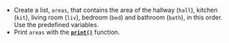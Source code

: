 + Create a list, `areas`, that contains the area of the hallway (`hall`), kitchen (`kit`), living room (`liv`), bedroom (`bed`) and bathroom (`bath`), in this order. Use the predefined variables.
+ Print `areas` with the [**`print()`**](https://docs.python.org/3/library/functions.html#print) function.
